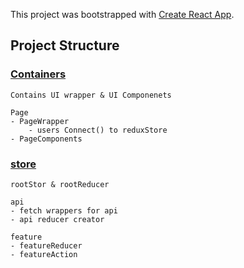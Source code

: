 This project was bootstrapped with [Create React App](https://github.com/facebook/create-react-app).

## Project Structure

### [Containers](Containers)
    
    Contains UI wrapper & UI Componenets
    
    Page
    - PageWrapper
        - users Connect() to reduxStore
    - PageComponents
### [store](store)

    rootStor & rootReducer
    
    api 
    - fetch wrappers for api
    - api reducer creator

    feature
    - featureReducer
    - featureAction


